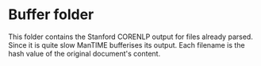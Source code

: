 Buffer folder
======

This folder contains the Stanford CORENLP output for files already parsed.
Since it is quite slow ManTIME bufferises its output.
Each filename is the hash value of the original document's content.